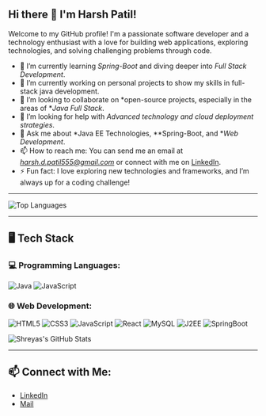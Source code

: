 ## Hi there 👋 I'm Harsh Patil!

Welcome to my GitHub profile! I'm a passionate software developer and a technology enthusiast with a love for building web applications, exploring technologies, and solving challenging problems through code.

- 🌱 I’m currently learning *Spring-Boot* and diving deeper into *Full Stack Development*.
- 🔭 I’m currently working on personal projects to show my skills in full-stack java development.
- 👯 I’m looking to collaborate on *open-source projects, especially in the areas of **Java Full Stack*.
- 🤔 I’m looking for help with *Advanced technology and cloud deployment strategies*.
- 💬 Ask me about *Java EE Technologies, **Spring-Boot, and **Web Development*.
- 📫 How to reach me: You can send me an email at *harsh.d.patil555@gmail.com* or connect with me on [LinkedIn](https://www.linkedin.com/in/harsh-patil-32480b30b/).
- ⚡ Fun fact: I love exploring new technologies and frameworks, and I’m always up for a coding challenge!
---

![Top Languages](https://github-readme-stats.vercel.app/api/top-langs/?username=Harsh-Patil05&layout=compact&theme=dark)

---

## 🖥️ Tech Stack

### 💻 Programming Languages:
![Java](https://img.shields.io/badge/Java-007396?style=for-the-badge&logo=java&logoColor=white)
![JavaScript](https://img.shields.io/badge/JavaScript-F7DF1E?style=for-the-badge&logo=javascript&logoColor=black)

### 🌐 Web Development:
![HTML5](https://img.shields.io/badge/HTML5-E34F26?style=for-the-badge&logo=html5&logoColor=white)
![CSS3](https://img.shields.io/badge/CSS3-1572B6?style=for-the-badge&logo=css3&logoColor=white)
![JavaScript](https://img.shields.io/badge/JavaScript-F7DF1E?style=for-the-badge&logo=javascript&logoColor=black)
![React](https://img.shields.io/badge/React-61DAFB?style=for-the-badge&logo=react&logoColor=black)
![MySQL](https://img.shields.io/badge/MySQL-4479A1?style=for-the-badge&logo=mysql&logoColor=white)
![J2EE](https://img.shields.io/badge/Express.js-404D59?style=for-the-badge)
![SpringBoot](https://img.shields.io/badge/Node.js-339933?style=for-the-badge&logo=node-dot-js&logoColor=white)


![Shreyas's GitHub Stats](https://github-readme-stats.vercel.app/api?username=Harsh-Patil05&show_icons=true&theme=dark)

---

## 📫 Connect with Me:
- [LinkedIn](https://www.linkedin.com/in/harsh-patil-32480b30b/)
- [Mail](harsh.d.patil555@gmail.com)
